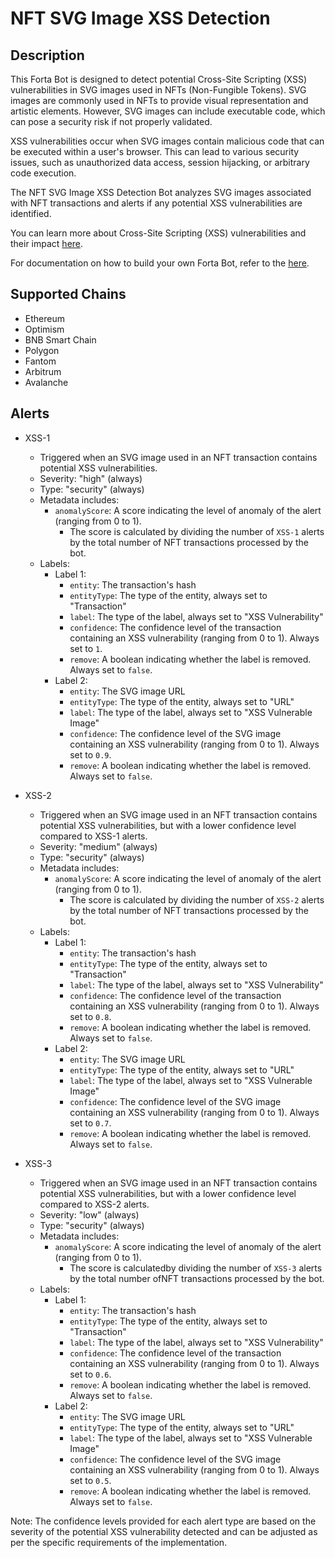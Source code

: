 # NFT SVG Image XSS Detection

## Description

This Forta Bot is designed to detect potential Cross-Site Scripting (XSS) vulnerabilities in SVG images used in NFTs (Non-Fungible Tokens). SVG images are commonly used in NFTs to provide visual representation and artistic elements. However, SVG images can include executable code, which can pose a security risk if not properly validated.

XSS vulnerabilities occur when SVG images contain malicious code that can be executed within a user's browser. This can lead to various security issues, such as unauthorized data access, session hijacking, or arbitrary code execution.

The NFT SVG Image XSS Detection Bot analyzes SVG images associated with NFT transactions and alerts if any potential XSS vulnerabilities are identified.

You can learn more about Cross-Site Scripting (XSS) vulnerabilities and their impact [here](https://owasp.org/www-community/attacks/xss/).

For documentation on how to build your own Forta Bot, refer to the [here](https://docs.forta.network/en/latest/).

## Supported Chains

- Ethereum
- Optimism
- BNB Smart Chain
- Polygon
- Fantom
- Arbitrum
- Avalanche

## Alerts

- XSS-1

  - Triggered when an SVG image used in an NFT transaction contains potential XSS vulnerabilities.
  - Severity: "high" (always)
  - Type: "security" (always)
  - Metadata includes:
    - `anomalyScore`: A score indicating the level of anomaly of the alert (ranging from 0 to 1).
      - The score is calculated by dividing the number of `XSS-1` alerts by the total number of NFT transactions processed by the bot.
  - Labels:
    - Label 1:
      - `entity`: The transaction's hash
      - `entityType`: The type of the entity, always set to "Transaction"
      - `label`: The type of the label, always set to "XSS Vulnerability"
      - `confidence`: The confidence level of the transaction containing an XSS vulnerability (ranging from 0 to 1). Always set to `1`.
      - `remove`: A boolean indicating whether the label is removed. Always set to `false`.
    - Label 2:
      - `entity`: The SVG image URL
      - `entityType`: The type of the entity, always set to "URL"
      - `label`: The type of the label, always set to "XSS Vulnerable Image"
      - `confidence`: The confidence level of the SVG image containing an XSS vulnerability (ranging from 0 to 1). Always set to `0.9`.
      - `remove`: A boolean indicating whether the label is removed. Always set to `false`.

- XSS-2

  - Triggered when an SVG image used in an NFT transaction contains potential XSS vulnerabilities, but with a lower confidence level compared to XSS-1 alerts.
  - Severity: "medium" (always)
  - Type: "security" (always)
  - Metadata includes:
    - `anomalyScore`: A score indicating the level of anomaly of the alert (ranging from 0 to 1).
      - The score is calculated by dividing the number of `XSS-2` alerts by the total number of NFT transactions processed by the bot.
  - Labels:
    - Label 1:
      - `entity`: The transaction's hash
      - `entityType`: The type of the entity, always set to "Transaction"
      - `label`: The type of the label, always set to "XSS Vulnerability"
      - `confidence`: The confidence level of the transaction containing an XSS vulnerability (ranging from 0 to 1). Always set to `0.8`.
      - `remove`: A boolean indicating whether the label is removed. Always set to `false`.
    - Label 2:
      - `entity`: The SVG image URL
      - `entityType`: The type of the entity, always set to "URL"
      - `label`: The type of the label, always set to "XSS Vulnerable Image"
      - `confidence`: The confidence level of the SVG image containing an XSS vulnerability (ranging from 0 to 1). Always set to `0.7`.
      - `remove`: A boolean indicating whether the label is removed. Always set to `false`.

- XSS-3

  - Triggered when an SVG image used in an NFT transaction contains potential XSS vulnerabilities, but with a lower confidence level compared to XSS-2 alerts.
  - Severity: "low" (always)
  - Type: "security" (always)
  - Metadata includes:
    - `anomalyScore`: A score indicating the level of anomaly of the alert (ranging from 0 to 1).
      - The score is calculatedby dividing the number of `XSS-3` alerts by the total number ofNFT transactions processed by the bot.
  - Labels:
    - Label 1:
      - `entity`: The transaction's hash
      - `entityType`: The type of the entity, always set to "Transaction"
      - `label`: The type of the label, always set to "XSS Vulnerability"
      - `confidence`: The confidence level of the transaction containing an XSS vulnerability (ranging from 0 to 1). Always set to `0.6`.
      - `remove`: A boolean indicating whether the label is removed. Always set to `false`.
    - Label 2:
      - `entity`: The SVG image URL
      - `entityType`: The type of the entity, always set to "URL"
      - `label`: The type of the label, always set to "XSS Vulnerable Image"
      - `confidence`: The confidence level of the SVG image containing an XSS vulnerability (ranging from 0 to 1). Always set to `0.5`.
      - `remove`: A boolean indicating whether the label is removed. Always set to `false`.

Note: The confidence levels provided for each alert type are based on the severity of the potential XSS vulnerability detected and can be adjusted as per the specific requirements of the implementation.
